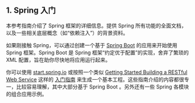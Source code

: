 ## 1. Spring 入门

本参考指南介绍了 Spring 框架的详细信息。提供 Spring 所有功能的全面文档，以及一些相关底层概念（如“依赖注入”）的背景资料。

如果刚接触 Spring，可以通过创建一个基于 [Spring Boot](http://projects.spring.io/spring-boot/) 的应用来开始使用 Spring 框架。Spring Boot 是 Spring 框架“约定优于配置”的实现，舍弃了繁琐的 XML 配置，旨在助你尽快地将应用运行起来。

你可以使用 [start.spring.io](http://start.spring.io/) 或按照一个类似 [Getting Started Building a RESTful Web Service](https://spring.io/guides/gs/rest-service/) 这样的 [入门指南](https://spring.io/guides) 来生成一个基本工程。这些指南介绍的内容都很专一，比较容易理解，其中大部分基于 Spring Boot 。另外还有一些 Spring 各模块的组合应用示例。